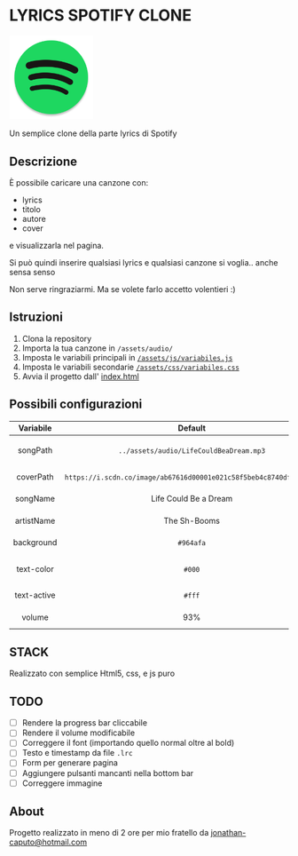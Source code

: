 # LYRICS SPOTIFY CLONE
<img src="favicon.png" width="30%"/>

Un semplice clone della parte lyrics di Spotify

## Descrizione 
È possibile caricare una canzone con:
- lyrics
- titolo
- autore
- cover

e visualizzarla nel pagina.

Si può quindi inserire qualsiasi lyrics e qualsiasi canzone si voglia.. anche sensa senso

Non serve ringraziarmi. Ma se volete farlo accetto volentieri :)

## Istruzioni
1. Clona la repository
2. Importa la tua canzone in `/assets/audio/`
3. Imposta le variabili principali in <a href="/assets/js/variabiles.js">`/assets/js/variabiles.js`</a>
4. Imposta le variabili secondarie <a href="/assets/css/variabiles.css">`/assets/css/variabiles.css`</a>
5. Avvia il progetto dall' <a href="index.html">index.html</a>

## Possibili configurazioni
| **Variabile** |                             **Default**                            |   **Tipo**   |      **Descrizione**     |                        **File**                        |
|:-------------:|:------------------------------------------------------------------:|:------------:|:------------------------:|:------------------------------------------------------:|
|    songPath   |               `../assets/audio/LifeCouldBeaDream.mp3`              |    `path`    |  Percorso della canzone  |   [assets/js/variabiles.js](assets/js/variabiles.js)   |
|   coverPath   | `https://i.scdn.co/image/ab67616d00001e021c58f5beb4c8740df65d8e6a` |    `path`    |   Percorso della cover   |   [assets/js/variabiles.js](assets/js/variabiles.js)   |
|    songName   |                        Life Could Be a Dream                       |   `string`   |   Titolo della canzone   |   [assets/js/variabiles.js](assets/js/variabiles.js)   |
|   artistName  |                            The Sh-Booms                            |   `string`   |   Artista della canzone  |   [assets/js/variabiles.js](assets/js/variabiles.js)   |
|   background  |                              `#964afa`                             |    `color`   |     Colore di sfondo     | [assets/css/variabiles.css](assets/css/variabiles.css) |
|   text-color  |                               `#000`                               |    `color`   | Colore del testo normale | [assets/css/variabiles.css](assets/css/variabiles.css) |
|  text-active  |                               `#fff`                               |    `color`   |  Colore del testo attivo | [assets/css/variabiles.css](assets/css/variabiles.css) |
|     volume    |                                 93%                                | `percentage` |  Percentuale del volume  | [assets/css/variabiles.css](assets/css/variabiles.css) |

## STACK
Realizzato con semplice Html5, css, e js puro

## TODO
- [ ] Rendere la progress bar cliccabile
- [ ] Rendere il volume modificabile
- [ ] Correggere il font (importando quello normal oltre al bold)
- [ ] Testo e timestamp da file `.lrc`
- [ ] Form per generare pagina
- [ ] Aggiungere pulsanti mancanti nella bottom bar
- [ ] Correggere immagine

## About
Progetto realizzato in meno di 2 ore per mio fratello da [jonathan-caputo@hotmail.com](mailto:jonathan-caputo@hotmail.com)